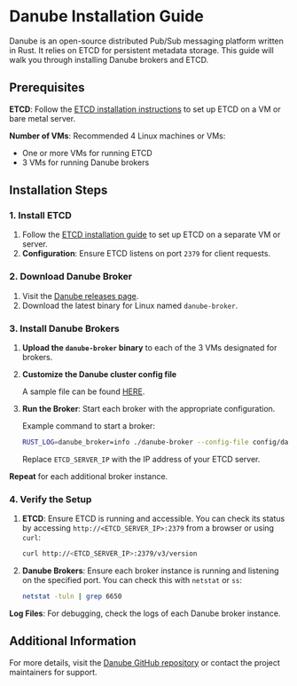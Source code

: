 # Danube Installation Guide

Danube is an open-source distributed Pub/Sub messaging platform written in Rust. It relies on ETCD for persistent metadata storage. This guide will walk you through installing Danube brokers and ETCD.

## Prerequisites

**ETCD**: Follow the [ETCD installation instructions](https://etcd.io/docs/v3.5/install/) to set up ETCD on a VM or bare metal server.

**Number of VMs**: Recommended 4 Linux machines or VMs:

* One or more VMs for running ETCD
* 3 VMs for running Danube brokers

## Installation Steps

### 1. Install ETCD

1. Follow the [ETCD installation guide](https://etcd.io/docs/v3.5/install/) to set up ETCD on a separate VM or server.
2. **Configuration**: Ensure ETCD listens on port `2379` for client requests.

### 2. Download Danube Broker

1. Visit the [Danube releases page](https://github.com/danrusei/danube/releases).
2. Download the latest binary for Linux named `danube-broker`.

### 3. Install Danube Brokers

1. **Upload the `danube-broker` binary** to each of the 3 VMs designated for brokers.

2. **Customize the Danube cluster config file**

   A sample file can be found [HERE](https://github.com/danrusei/danube/tree/main/config).

3. **Run the Broker**: Start each broker with the appropriate configuration.

   Example command to start a broker:

   ```bash
   RUST_LOG=danube_broker=info ./danube-broker --config-file config/danube_broker.yml
   ```

   Replace `ETCD_SERVER_IP` with the IP address of your ETCD server.

**Repeat** for each additional broker instance.

### 4. Verify the Setup

1. **ETCD**: Ensure ETCD is running and accessible. You can check its status by accessing `http://<ETCD_SERVER_IP>:2379` from a browser or using `curl`:

   ```bash
   curl http://<ETCD_SERVER_IP>:2379/v3/version
   ```

2. **Danube Brokers**: Ensure each broker instance is running and listening on the specified port. You can check this with `netstat` or `ss`:

   ```bash
   netstat -tuln | grep 6650
   ```

**Log Files**: For debugging, check the logs of each Danube broker instance.

## Additional Information

For more details, visit the [Danube GitHub repository](https://github.com/danrusei/danube) or contact the project maintainers for support.
